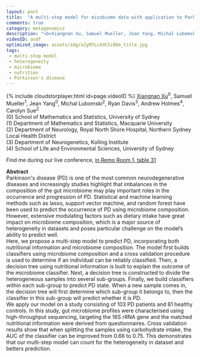 ```yaml
---
layout: post
title:  "A multi-step model for micobiome data with application to Parkinson's disease prediction"
comments: true
category: metagenomics
description: "<b>Xiangnan Xu, Samuel Mueller, Jean Yang, Michal Lubomski, Ryan Davis, Andrew Holmes, Carolyn Sue</b><br/>Parkinson's disease (PD) is one of the most common..."
videoID: asdf
optimized_image: assets/img/x2yM7LcXdCSi0bm_title.jpg
tags:
 - multi-step model
 - heterogeneity
 - microbiome
 - nutrition
 - Parkinson's disease
---
```

{% include cloudstorplayer.html id=page.videoID %}
<u>Xiangnan Xu</u><sup>0</sup>, Samuel Mueller<sup>1</sup>, Jean Yang<sup>0</sup>, Michal Lubomski<sup>2</sup>, Ryan Davis<sup>3</sup>, Andrew Holmes<sup>4</sup>, Carolyn Sue<sup>2</sup><br/>
\(0\) School of Mathematics and Statistics, University of Sydney<br/>
\(1\) Department of Mathematics and Statistics, Macquarie University<br/>
\(2\) Department of Neurology, Royal North Shore Hospital, Northern Sydney Local Health District<br/>
\(3\) Department of Neurogenetics, Kolling Institute<br/>
\(4\) School of Life and Environmental Sciences, University of Sydney

Find me during our live conference, [in Remo Room 1, table 31](https://remo.co)

<b>Abstract</b><br/>
Parkinson's disease \(PD\) is one of the most common neurodegenerative diseases and increasingly studies highlight that imbalances in the composition of the gut microbiome may play important roles in the occurrence and progression of PD. Statistical and machine learning methods such as lasso, support vector machine, and random forest have been used to predict the occurrence of PD using microbiome composition. However, extensive modulating factors such as dietary intake have great impact on microbiome composition, which is a major source of heterogeneity in datasets and poses particular challenge on the model’s ability to predict well. <br/>Here, we propose a multi-step model to predict PD, incorporating both nutritional information and microbiome composition. The model first builds classifiers using microbiome composition and a cross validation procedure is used to determine if an individual can be reliably classified. Then, a decision tree using nutritional information is built to explain the outcome of the microbiome classifier. Next, a decision tree is constructed to divide the heterogeneous samples into several sub-groups. Finally, we build classifiers within each sub-group to predict PD state. When a new sample comes in, the decision tree will first determine which sub-group it belongs to, then the classifier in this sub-group will predict whether it is PD.<br/>We apply our model on a study consisting of 103 PD patients and 81 healthy controls. In this study, gut microbiome profiles were characterised using high-throughput sequencing, targeting the 16S rRNA gene and the matched nutritional information were derived from questionnaires. Cross validation results show that when splitting the samples using carbohydrate intake, the AUC of the classifier can be improved from 0.66 to 0.75. This demonstrates that our multi-step model can count for the heterogeneity in dataset and betters prediction.
